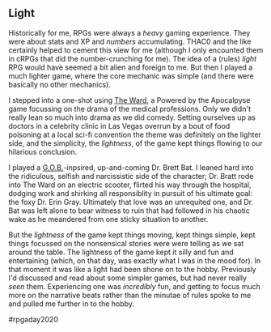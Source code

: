 ## Light

Historically for me, RPGs were always a _heavy_ gaming experience. They were about stats and XP and _numbers_ accumulating. THAC0 and the like certainly helped to cement this view for me (although I only encounted them in cRPGs that did the number-crunching for me). The idea of a (rules) _light_ RPG would have seemed a bit alien and foreign to me. But then I played a much lighter game, where the core mechanic was simple (and there were basically no other mechanics). 

I stepped into a one-shot using [The Ward](https://www.drivethrurpg.com/product/222793/The-Ward-Acute-Care-Edition), a Powered by the Apocalpyse game focussing on the drama of the medical professions. Only we didn't really lean so much into drama as we did comedy. Setting ourselves up as doctors in a celebrity clinic in Las Vegas overrun by a bout of food poisoning at a local sci-fi convention the theme was definitely on the lighter side, and the simplicity, the _lightness_, of the game kept things flowing to our hilarious conclusion. 

I played a [G.O.B.](https://arresteddevelopment.fandom.com/wiki/G.O.B.)-inpsired, up-and-coming Dr. Brett Bat. I leaned hard into the ridiculous, selfish and narcissistic side of the character; Dr. Bratt rode into The Ward on an electric scooter, flirted his way through the hospital, dodging work and shirking all responsiblity in pursuit of his ultimate goal: the foxy Dr. Erin Gray. Ultimately that love was an unrequited one, and Dr. Bat was left alone to bear witness to ruin that had followed in his chaotic wake as he meandered from one sticky situation to another. 

But the _lightness_ of the game kept things moving, kept things simple, kept things focussed on the nonsensical stories were were telling as we sat around the table. The lightness of the game kept it silly and fun and entertaining (which, on that day, was exactly what I was in the mood for). In that moment it was like a light had been shone on to the hobby. Previously I'd discussed and read about some simpler games, but had never really _seen_ them. Experiencing one was _incredibly_ fun, and getting to focus much more on the narrative beats rather than the minutae of rules spoke to me and pulled me further in to the hobby. 

#rpgaday2020